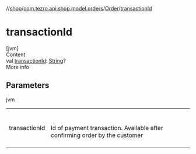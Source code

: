 //[shop](../../../index.md)/[com.tezro.api.shop.model.orders](../index.md)/[Order](index.md)/[transactionId](transaction-id.md)



# transactionId  
[jvm]  
Content  
val [transactionId](transaction-id.md): [String](https://kotlinlang.org/api/latest/jvm/stdlib/kotlin/-string/index.html)?  
More info  


## Parameters  
  
jvm  
  
| | |
|---|---|
| <a name="com.tezro.api.shop.model.orders/Order/transactionId/#/PointingToDeclaration/"></a>transactionId| <a name="com.tezro.api.shop.model.orders/Order/transactionId/#/PointingToDeclaration/"></a><br><br>Id of payment transaction. Available after confirming order by the customer<br><br>|
  
  




